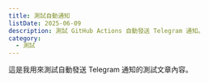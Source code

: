 ```yaml
---
title: 測試自動通知
listDate: 2025-06-09
description: 測試 GitHub Actions 自動發送 Telegram 通知。
category:
  - 測試
---
```

這是我用來測試自動發送 Telegram 通知的測試文章內容。
